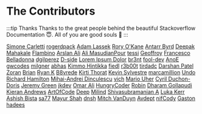 # The Contributors

:::tip Thanks
Thanks to the great people behind the beautiful Stackoverflow Documentation :innocent:. All of you are good souls :100:
:::

[Simone Carletti](https://stackoverflow.com/users/123527/simone-carletti) [rogerdpack](https://stackoverflow.com/users/32453/rogerdpack) [Adam Lassek](https://stackoverflow.com/users/1249/adam-lassek) [Rory O&#39;Kane](https://stackoverflow.com/users/578288/rory-okane) [Antarr Byrd](https://stackoverflow.com/users/504963/antarr-byrd) [Deepak Mahakale](https://stackoverflow.com/users/4758119/deepak-mahakale) [Flambino](https://stackoverflow.com/users/167996/flambino) [Arslan Ali](https://stackoverflow.com/users/2202702/arslan-ali) [Ali MasudianPour](https://stackoverflow.com/users/713916/ali-masudianpour) [tessi](https://stackoverflow.com/users/1881769/tessi) [Geoffroy](https://stackoverflow.com/users/610351/geoffroy) [Francesco Belladonna](https://stackoverflow.com/users/312907/francesco-belladonna) [dgilperez](https://stackoverflow.com/users/488195/dgilperez) [D-side](https://stackoverflow.com/users/2076787/d-side) [Lorem Ipsum Dolor](https://stackoverflow.com/users/2226315/lorem-ipsum-dolor) [br3nt](https://stackoverflow.com/users/848668/br3nt) [fool-dev](https://stackoverflow.com/users/4172515/fool-dev) [AnoE](https://stackoverflow.com/users/5227053/anoe) [gwcodes](https://stackoverflow.com/users/7671538/gwcodes) [milgner](https://stackoverflow.com/users/1257094/milgner) [abhas](https://stackoverflow.com/users/1051778/abhas) [Kimmo Hintikka](https://stackoverflow.com/users/2335820/kimmo-hintikka) [fiedl](https://stackoverflow.com/users/2066546/fiedl) [r3b00t](https://stackoverflow.com/users/2680864/r3b00t) [tirdadc](https://stackoverflow.com/users/3102766/tirdadc) [Darshan Patel](https://stackoverflow.com/users/3131537/darshan-patel) [Zoran](https://stackoverflow.com/users/4613236/zoran) [Brian](https://stackoverflow.com/users/4638378/brian) [Ryan K](https://stackoverflow.com/users/733721/ryan-k) [B8vrede](https://stackoverflow.com/users/2263652/b8vrede) [Kirti Thorat](https://stackoverflow.com/users/1012097/kirti-thorat) [Kevin Sylvestre](https://stackoverflow.com/users/259900/kevin-sylvestre) [marcamillion](https://stackoverflow.com/users/91970/marcamillion) [Undo](https://stackoverflow.com/users/1849664/undo) [Richard Hamilton](https://stackoverflow.com/users/4703663/richard-hamilton) [Mihai-Andrei Dinculescu](https://stackoverflow.com/users/4304188/mihai-andrei-dinculescu) [vich](https://stackoverflow.com/users/461294/vich) [Mario Uher](https://stackoverflow.com/users/326984/mario-uher) [Cyril Duchon-Doris](https://stackoverflow.com/users/2832282/cyril-duchon-doris) [Jeremy Green](https://stackoverflow.com/users/631187/jeremy-green) [jkdev](https://stackoverflow.com/users/3345375/jkdev) [Omar Ali](https://stackoverflow.com/users/383819/omar-ali) [HungryCoder](https://stackoverflow.com/users/383912/hungrycoder) [Robin](https://stackoverflow.com/users/371530/robin) [Dharam Gollapudi](https://stackoverflow.com/users/115159/dharam-gollapudi) [Kieran Andrews](https://stackoverflow.com/users/359736/kieran-andrews) [ArtOfCode](https://stackoverflow.com/users/3160466/artofcode) [Deep](https://stackoverflow.com/users/4207394/deep) [Milind](https://stackoverflow.com/users/1482055/milind) [Shivasubramanian A](https://stackoverflow.com/users/9195/shivasubramanian-a) [Luka Kerr](https://stackoverflow.com/users/6523193/luka-kerr) [Ashish Bista](https://stackoverflow.com/users/1166183/ashish-bista) [sa77](https://stackoverflow.com/users/822256/sa77) [Mayur Shah](https://stackoverflow.com/users/5830036/mayur-shah) [dnsh](https://stackoverflow.com/users/3079520/dnsh) [Mitch VanDuyn](https://stackoverflow.com/users/859491/mitch-vanduyn) [Avdept](https://stackoverflow.com/users/1411047/avdept) [nifCody](https://stackoverflow.com/users/2672566/nifcody) [Gaston](https://stackoverflow.com/users/96737/gaston) [hadees](https://stackoverflow.com/users/325068/hadees) 